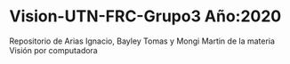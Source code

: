 # Vision-UTN-FRC-Grupo3 Año:2020
Repositorio de Arias Ignacio, Bayley Tomas y Mongi Martin de la materia Visión por computadora 
